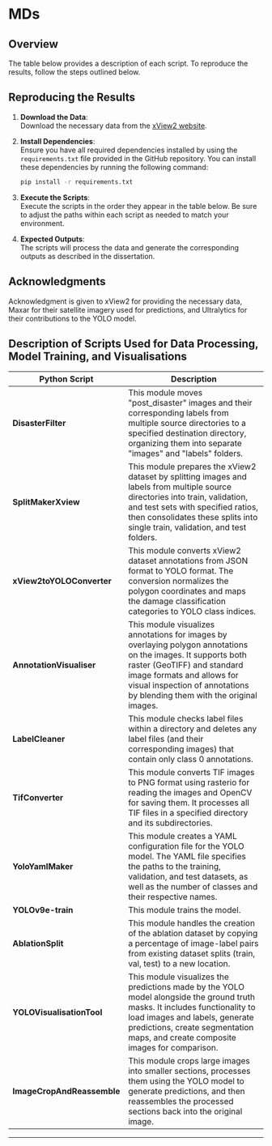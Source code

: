MDs
==============================

## Overview

The table below provides a description of each script. To reproduce the results, follow the steps outlined below.

## Reproducing the Results

1. **Download the Data**:  
   Download the necessary data from the [xView2 website](https://xview2.org/dataset).

2. **Install Dependencies**:  
   Ensure you have all required dependencies installed by using the `requirements.txt` file provided in the GitHub repository. You can install these dependencies by running the following command:
   ```bash
   pip install -r requirements.txt
   ```

3. **Execute the Scripts**:  
   Execute the scripts in the order they appear in the table below. Be sure to adjust the paths within each script as needed to match your environment.

4. **Expected Outputs**:  
   The scripts will process the data and generate the corresponding outputs as described in the dissertation.

## Acknowledgments

Acknowledgment is given to xView2 for providing the necessary data, Maxar for their satellite imagery used for predictions, and Ultralytics for their contributions to the YOLO model.

## Description of Scripts Used for Data Processing, Model Training, and Visualisations

| Python Script          | Description |
|------------------------|-------------|
| **DisasterFilter**      | This module moves "post_disaster" images and their corresponding labels from multiple source directories to a specified destination directory, organizing them into separate "images" and "labels" folders. |
| **SplitMakerXview**     | This module prepares the xView2 dataset by splitting images and labels from multiple source directories into train, validation, and test sets with specified ratios, then consolidates these splits into single train, validation, and test folders. |
| **xView2toYOLOConverter** | This module converts xView2 dataset annotations from JSON format to YOLO format. The conversion normalizes the polygon coordinates and maps the damage classification categories to YOLO class indices. |
| **AnnotationVisualiser** | This module visualizes annotations for images by overlaying polygon annotations on the images. It supports both raster (GeoTIFF) and standard image formats and allows for visual inspection of annotations by blending them with the original images. |
| **LabelCleaner**        | This module checks label files within a directory and deletes any label files (and their corresponding images) that contain only class 0 annotations. |
| **TifConverter**        | This module converts TIF images to PNG format using rasterio for reading the images and OpenCV for saving them. It processes all TIF files in a specified directory and its subdirectories. |
| **YoloYamlMaker**       | This module creates a YAML configuration file for the YOLO model. The YAML file specifies the paths to the training, validation, and test datasets, as well as the number of classes and their respective names. |
| **YOLOv9e-train**       | This module trains the model. |
| **AblationSplit**       | This module handles the creation of the ablation dataset by copying a percentage of image-label pairs from existing dataset splits (train, val, test) to a new location. |
| **YOLOVisualisationTool** | This module visualizes the predictions made by the YOLO model alongside the ground truth masks. It includes functionality to load images and labels, generate predictions, create segmentation maps, and create composite images for comparison. |
| **ImageCropAndReassemble** | This module crops large images into smaller sections, processes them using the YOLO model to generate predictions, and then reassembles the processed sections back into the original image. |

---
